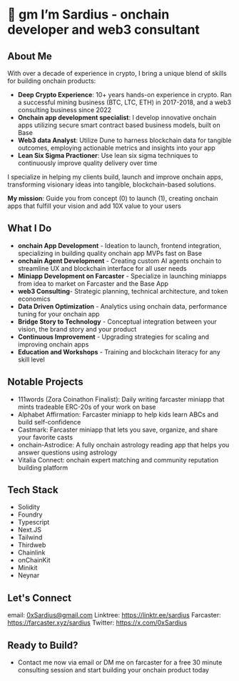 # 🌅 gm I’m Sardius - onchain developer and web3 consultant

## About Me
With over a decade of experience in crypto, I bring a unique blend of skills for building onchain products:

- **Deep Crypto Experience**: 10+ years hands-on experience in crypto. Ran a successful mining business (BTC, LTC, ETH)  in 2017-2018, and a web3 consulting business since 2022
- **Onchain app development specialist**: I develop innovative onchain apps utilizing secure smart contract based business models, built on Base
- **Web3 data Analyst**: Utilize Dune to harness blockchain data for tangible outcomes, employing actionable metrics and insights into your app
- **Lean Six Sigma Practioner**: Use lean six sigma techniques to continuously improve quality delivery over time

I specialize in helping my clients build, launch and improve onchain apps, transforming visionary ideas into tangible, blockchain-based solutions.

**My mission**: Guide you from concept (0) to launch (1), creating onchain apps that fulfill your vision and add 10X value to your users

## What I Do
- **onchain App Development** - Ideation to launch, frontend integration, specializing in building quality onchain app MVPs fast on Base
- **onchain Agent Development** - Creating custom AI agents onchain to streamline UX and blockchain interface for all user needs
- **Miniapp Development on Farcaster** - Specialize in launching miniapps from idea to market on Farcaster and the Base App
- **web3 Consulting**- Strategic planning, technical architecture, and token economics
- **Data Driven Optimization** - Analytics using onchain data, performance tuning for your onchain app
- **Bridge Story to Technology** - Conceptual integration between your vision, the brand story and your product
- **Continuous Improvement** - Upgrading strategies for scaling and improving onchain apps
- **Education and Workshops** - Training and blockchain literacy for any skill level

## Notable Projects
- 111words (Zora Coinathon Finalist): Daily writing farcaster miniapp that mints tradeable ERC-20s of your work on base
- Alphabet Affirmation: Farcaster miniapp to help kids learn ABCs and build self-confidence
- Castmark: Farcaster miniapp that lets you save, organize, and share your favorite casts
- onchain-Astrodice: A fully onchain astrology reading app that helps you answer questions using astrology
- Vitalia Connect: onchain expert matching and community reputation building platform

## Tech Stack
- Solidity
- Foundry
- Typescript
- Next.JS
- Tailwind
- Thirdweb
- Chainlink
- onChainKit
- Minikit
- Neynar

## Let's Connect
email: 0xSardius@gmail.com
Linktree: https://linktr.ee/sardius
Farcaster: https://farcaster.xyz/sardius
Twitter: https://x.com/0xSardius

## Ready to Build?
- Contact me now via email or DM me on farcaster for a free 30 minute consulting session and start building your onchain product today
<!---
0xSardius/0xSardius is a ✨ special ✨ repository because its `README.md` (this file) appears on your GitHub profile.
You can click the Preview link to take a look at your changes.
--->
